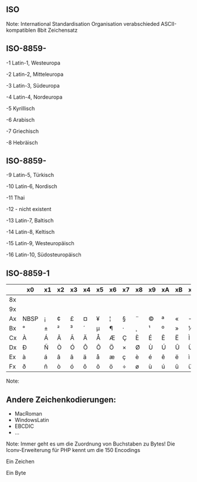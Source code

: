 ## ISO

Note: International Standardisation Organisation verabschieded ASCII-kompatiblen
8bit Zeichensatz



## ISO-8859-


-1 Latin-1, Westeuropa

-2 Latin-2, Mitteleuropa

-3 Latin-3, Südeuropa

-4 Latin-4, Nordeuropa

-5 Kyrillisch

-6 Arabisch

-7 Griechisch

-8 Hebräisch




<!-- .slide: data-transition="fade-in" -->
## ISO-8859-

-9 Latin-5, Türkisch

-10 Latin-6, Nordisch

-11 Thai

-12 - nicht existent

-13 Latin-7, Baltisch

-14 Latin-8, Keltisch

-15 Latin-9, Westeuropäisch

-16 Latin-10, Südosteuropäisch




## ISO-8859-1

<div style="font-size:0.6em!important">

|   | x0 | x1 | x2 | x3 | x4 | x5 | x6 | x7 | x8 | x9 | xA | xB | xC | xD | xE | xF |
| --- | --- | --- | --- | --- | --- | --- | --- | --- | --- | --- | --- | --- | --- | --- | --- | --- |
| 8x |   |   |   |   |   |   |   |   |   |   |   |   |   |   |   |   |
| 9x |   |   |   |   |   |   |   |   |   |   |   |   |   |   |   |   |
| Ax | NBSP | ¡ | ¢	| £	| ¤	| ¥	| ¦	| §	| ¨	| ©	| ª | « |  ¬ | SHY | ® | ¯ |
| Bx | ° | ± | ² | ³ | ´ | µ | ¶ | · | ¸ | ¹ | º | » | ¼ | ½ | ¾ | ¿ |
| Cx | À | Á | Â | Ã | Ä | Å | Æ | Ç | È | É | Ê | Ë | Ì | Í | Î | Ï |
| Dx | Ð | Ñ | Ò | Ó | Ô | Õ | Ö | × | Ø | Ù | Ú | Û | Ü | Ý | Þ | ß |
| Ex | à | á | â | ã | ä | å | æ | ç | è | é | ê | ë | ì | í | î | ï |
| Fx | ð | ñ | ò | ó | ô | õ | ö | ÷ | ø | ù | ú | û | ü | ý | þ | ÿ |

</div>
Note:



## Andere Zeichenkodierungen:

* MacRoman
* WindowsLatin
* EBCDIC
* …

Note: Immer geht es um die Zuordnung von Buchstaben zu Bytes!
Die Iconv-Erweiterung für PHP kennt um die 150 Encodings




Ein Zeichen

Ein Byte

